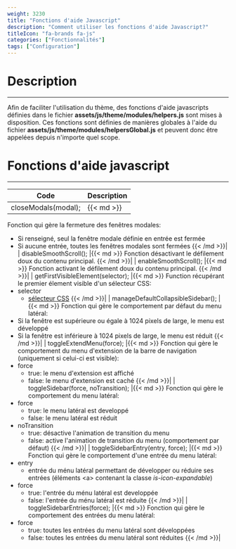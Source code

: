 ```yaml
---
weight: 3230
title: "Fonctions d'aide Javascript"
description: "Comment utiliser les fonctions d'aide Javascript?"
titleIcon: "fa-brands fa-js"
categories: ["Fonctionnalités"]
tags: ["Configuration"]
---
```


# Description
---

Afin de faciliter l'utilisation du thème, des fonctions d'aide javascripts définies dans le fichier **assets/js/theme/modules/helpers.js** sont mises à disposition.
Ces fonctions sont définies de manières globales à l'aide du fichier **assets/js/theme/modules/helpersGlobal.js** et peuvent donc être appelées depuis n'importe quel scope.

# Fonctions d'aide javascript
---

| Code | Description |
| ---- | ----------- |
| closeModals(modal); |{{< md >}}
Fonction qui gère la fermeture des fenêtres modales:
* Si renseigné, seul la fenêtre modale définie en entrée est fermée
* Si aucune entrée, toutes les fenêtres modales sont fermées
{{< /md >}}|
| disableSmoothScroll(); |{{< md >}}
Fonction désactivant le défilement doux du contenu principal.
{{< /md >}}|
| enableSmoothScroll(); |{{< md >}}
Fonction activant le défilement doux du contenu principal.
{{< /md >}}|
| getFirstVisibleElement(selector); |{{< md >}}
Function récupérant le premier élement visible d'un sélecteur CSS:
* selector
    * [sélecteur CSS](https://developer.mozilla.org/docs/Web/CSS/CSS_Selectors)
{{< /md >}}|
| manageDefaultCollapsibleSidebar(); |{{< md >}}
Fonction qui gère le comportement par défaut du menu latéral:
* Si la fenêtre est supérieure ou égale à 1024 pixels de large, le menu est développé
* Si la fenêtre est inférieure à 1024 pixels de large, le menu est réduit
{{< /md >}}|
| toggleExtendMenu(force); |{{< md >}}
Fonction qui gère le comportement du menu d'extension de la barre de navigation (uniquement si celui-ci est visible):
* force
    * true: le menu d'extension est affiché
    * false: le menu d'extension est caché
{{< /md >}}|
| toggleSidebar(force, noTransition); |{{< md >}}
Fonction qui gère le comportement du menu latéral:
* force
    * true: le menu latéral est developpé
    * false: le menu latéral est réduit
* noTransition
    * true: désactive l'animation de transition du menu
    * false: active l'animation de transition du menu (comportement par défaut)
{{< /md >}}|
| toggleSidebarEntry(entry, force); |{{< md >}}
Fonction qui gère le comportement d'une entrée du menu latéral:
* entry
    * entrée du ménu latéral permettant de développer ou réduire ses entrées (éléments \<a> contenant la classe *is-icon-expandable*)
* force
    * true: l'entrée du ménu latéral est developpée
    * false: l'entrée du ménu latéral est réduite
{{< /md >}}|
| toggleSidebarEntries(force); |{{< md >}}
Fonction qui gère le comportement des entrées du menu latéral:
* force
    * true: toutes les entrées du menu latéral sont développées
    * false: toutes les entrées du menu latéral sont réduites
{{< /md >}}|
